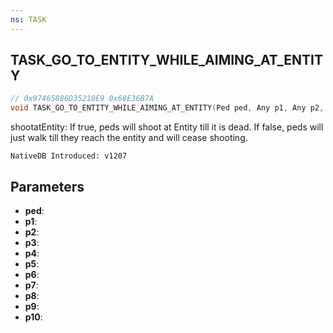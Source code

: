 ```yaml
---
ns: TASK
---
```

## TASK_GO_TO_ENTITY_WHILE_AIMING_AT_ENTITY

```c
// 0x97465886D35210E9 0x68E36B7A
void TASK_GO_TO_ENTITY_WHILE_AIMING_AT_ENTITY(Ped ped, Any p1, Any p2, Any p3, Any p4, Any p5, Any p6, Any p7, Any p8, Any p9, Any p10);
```

shootatEntity:
If true, peds will shoot at Entity till it is dead.
If false, peds will just walk till they reach the entity and will cease shooting.

```
NativeDB Introduced: v1207
```

## Parameters
* **ped**:
* **p1**:
* **p2**:
* **p3**:
* **p4**:
* **p5**:
* **p6**:
* **p7**:
* **p8**:
* **p9**:
* **p10**:
